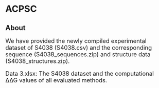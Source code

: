 # ACPSC
## About
<font size=4>

We have provided the newly compiled experimental dataset of S4038 (S4038.csv) and the corresponding sequence (S4038_sequences.zip) and structure data (S4038_structures.zip).

Data 3.xlsx: The S4038 dataset and the computational ∆∆G values of all evaluated methods.


</font>

